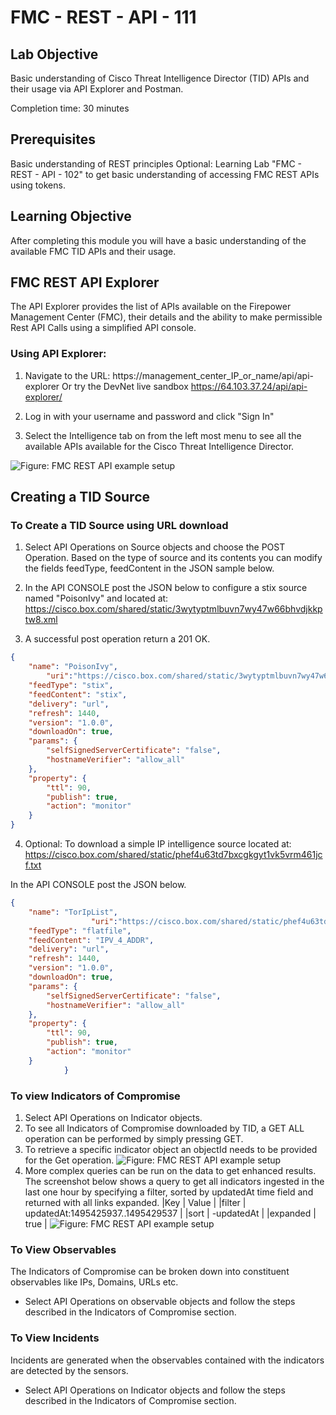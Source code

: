 # FMC - REST - API - 111

## Lab Objective

Basic understanding of Cisco Threat Intelligence Director (TID) APIs and their usage via API Explorer and Postman.  

Completion time: 30 minutes

## Prerequisites
Basic understanding of REST principles
Optional: Learning Lab "FMC - REST - API - 102" to get basic understanding of accessing FMC REST APIs using tokens.

## Learning Objective
After completing this module you will have a
basic understanding of the available FMC TID APIs and their usage.

## FMC REST API Explorer
The API Explorer provides the list of APIs available on the Firepower Management Center (FMC), their details and the ability to make permissible Rest API Calls using a simplified API console.

### Using API Explorer:
1. Navigate to the URL: https://management_center_IP_or_name/api/api-explorer Or try the DevNet live sandbox https://64.103.37.24/api/api-explorer/

2. Log in with your username and password and click "Sign In"

3. Select the Intelligence tab on from the left most menu to see all the available APIs available for the Cisco Threat Intelligence Director.

![Figure: FMC REST API example setup](/posts/files/firepower-restapi-111/assets/images/Picture1.png)

## Creating a TID Source

### To Create a TID Source using URL download
1. Select API Operations on Source objects and choose the POST Operation.
Based on the type of source and its contents you can modify the fields feedType, feedContent in the JSON sample below.

2. In the API CONSOLE post the JSON below to configure a stix source named "PoisonIvy" and located at:
https://cisco.box.com/shared/static/3wytyptmlbuvn7wy47w66bhvdjkkptw8.xml

3. A successful post operation return a 201 OK.

```JSON
{
	"name": "PoisonIvy",
		"uri":"https://cisco.box.com/shared/static/3wytyptmlbuvn7wy47w66bhvdjkkptw8.xml",
	"feedType": "stix",
	"feedContent": "stix",
	"delivery": "url",
	"refresh": 1440,
	"version": "1.0.0",
	"downloadOn": true,
	"params": {
		"selfSignedServerCertificate": "false",
		"hostnameVerifier": "allow_all"
	},
	"property": {
		"ttl": 90,
		"publish": true,
		"action": "monitor"
	}
}
```
4. Optional: To download a simple IP intelligence source located at:
https://cisco.box.com/shared/static/phef4u63td7bxcgkgyt1vk5vrm461jcf.txt

In the API CONSOLE post the JSON below.

```JSON
{
	"name": "TorIpList",
	              "uri":"https://cisco.box.com/shared/static/phef4u63td7bxcgkgyt1vk5vrm461jcf.txt",
	"feedType": "flatfile",
	"feedContent": "IPV_4_ADDR",
	"delivery": "url",
	"refresh": 1440,
	"version": "1.0.0",
	"downloadOn": true,
	"params": {
		"selfSignedServerCertificate": "false",
		"hostnameVerifier": "allow_all"
	},
	"property": {
		"ttl": 90,
		"publish": true,
		"action": "monitor"
	}
            }
```

### To view Indicators of Compromise
1. Select API Operations on Indicator objects.
2. To see all Indicators of Compromise downloaded by TID, a GET ALL operation can be performed by simply pressing GET.
3. To retrieve a specific indicator object an objectId needs to be provided for the Get operation.
![Figure: FMC REST API example setup](/posts/files/firepower-restapi-111/assets/images/Picture2.png)
4. More complex queries can be run on the data to get enhanced results.
The screenshot below shows a query to get all indicators ingested in the last one hour by specifying a filter, sorted by updatedAt time field and returned with all links expanded.
|Key | Value |
|filter |	updatedAt:1495425937..1495429537 |
|sort 	|	-updatedAt |
|expanded | true |
![Figure: FMC REST API example setup](/posts/files/firepower-restapi-111/assets/images/Picture3.png)

### To View Observables

The Indicators of Compromise can be broken down into constituent observables like IPs, Domains, URLs etc.

* Select API Operations on observable objects and follow the steps described in the Indicators of Compromise section.


### To View Incidents

Incidents are generated when the observables contained with the indicators are detected by the sensors.
* Select API Operations on Indicator objects and follow the steps described in the Indicators of Compromise section.
